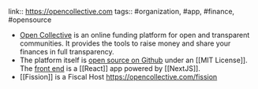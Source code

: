 ---
---

link:: https://opencollective.com
tags:: #organization, #app, #finance, #opensource

- [Open Collective](https://opencollective.com) is an online funding platform for open and transparent communities. It provides the tools to raise money and share your finances in full transparency.
- The platform itself is [open source on Github](https://github.com/opencollective) under an [[MIT License]]. The [front end](https://github.com/opencollective/opencollective-frontend) is a [[React]] app powered by [[NextJS]].
- [[Fission]] is a Fiscal Host <https://opencollective.com/fission>